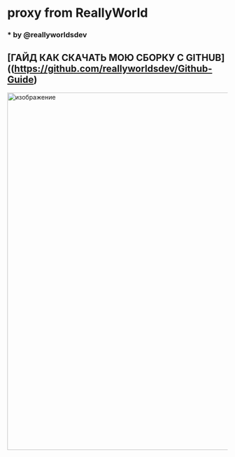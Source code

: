 # proxy from ReallyWorld
### * by @reallyworldsdev

## [ГАЙД КАК СКАЧАТЬ МОЮ СБОРКУ С GITHUB]((https://github.com/reallyworldsdev/Github-Guide)
<img width="1276" height="816" alt="изображение" src="https://github.com/user-attachments/assets/8fa24b92-7929-44f3-9dfb-841debb36eef" />

